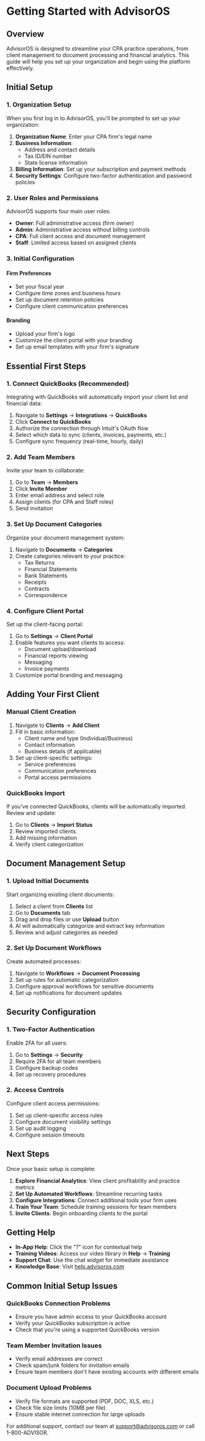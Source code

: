 # Getting Started with AdvisorOS

## Overview

AdvisorOS is designed to streamline your CPA practice operations, from client management to document processing and financial analytics. This guide will help you set up your organization and begin using the platform effectively.

## Initial Setup

### 1. Organization Setup

When you first log in to AdvisorOS, you'll be prompted to set up your organization:

1. **Organization Name**: Enter your CPA firm's legal name
2. **Business Information**:
   - Address and contact details
   - Tax ID/EIN number
   - State license information
3. **Billing Information**: Set up your subscription and payment methods
4. **Security Settings**: Configure two-factor authentication and password policies

### 2. User Roles and Permissions

AdvisorOS supports four main user roles:

- **Owner**: Full administrative access (firm owner)
- **Admin**: Administrative access without billing controls
- **CPA**: Full client access and document management
- **Staff**: Limited access based on assigned clients

### 3. Initial Configuration

#### Firm Preferences
- Set your fiscal year
- Configure time zones and business hours
- Set up document retention policies
- Configure client communication preferences

#### Branding
- Upload your firm's logo
- Customize the client portal with your branding
- Set up email templates with your firm's signature

## Essential First Steps

### 1. Connect QuickBooks (Recommended)

Integrating with QuickBooks will automatically import your client list and financial data:

1. Navigate to **Settings** → **Integrations** → **QuickBooks**
2. Click **Connect to QuickBooks**
3. Authorize the connection through Intuit's OAuth flow
4. Select which data to sync (clients, invoices, payments, etc.)
5. Configure sync frequency (real-time, hourly, daily)

### 2. Add Team Members

Invite your team to collaborate:

1. Go to **Team** → **Members**
2. Click **Invite Member**
3. Enter email address and select role
4. Assign clients (for CPA and Staff roles)
5. Send invitation

### 3. Set Up Document Categories

Organize your document management system:

1. Navigate to **Documents** → **Categories**
2. Create categories relevant to your practice:
   - Tax Returns
   - Financial Statements
   - Bank Statements
   - Receipts
   - Contracts
   - Correspondence

### 4. Configure Client Portal

Set up the client-facing portal:

1. Go to **Settings** → **Client Portal**
2. Enable features you want clients to access:
   - Document upload/download
   - Financial reports viewing
   - Messaging
   - Invoice payments
3. Customize portal branding and messaging

## Adding Your First Client

### Manual Client Creation

1. Navigate to **Clients** → **Add Client**
2. Fill in basic information:
   - Client name and type (Individual/Business)
   - Contact information
   - Business details (if applicable)
3. Set up client-specific settings:
   - Service preferences
   - Communication preferences
   - Portal access permissions

### QuickBooks Import

If you've connected QuickBooks, clients will be automatically imported. Review and update:

1. Go to **Clients** → **Import Status**
2. Review imported clients
3. Add missing information
4. Verify client categorization

## Document Management Setup

### 1. Upload Initial Documents

Start organizing existing client documents:

1. Select a client from **Clients** list
2. Go to **Documents** tab
3. Drag and drop files or use **Upload** button
4. AI will automatically categorize and extract key information
5. Review and adjust categories as needed

### 2. Set Up Document Workflows

Create automated processes:

1. Navigate to **Workflows** → **Document Processing**
2. Set up rules for automatic categorization
3. Configure approval workflows for sensitive documents
4. Set up notifications for document updates

## Security Configuration

### 1. Two-Factor Authentication

Enable 2FA for all users:

1. Go to **Settings** → **Security**
2. Require 2FA for all team members
3. Configure backup codes
4. Set up recovery procedures

### 2. Access Controls

Configure client access permissions:

1. Set up client-specific access rules
2. Configure document visibility settings
3. Set up audit logging
4. Configure session timeouts

## Next Steps

Once your basic setup is complete:

1. **Explore Financial Analytics**: View client profitability and practice metrics
2. **Set Up Automated Workflows**: Streamline recurring tasks
3. **Configure Integrations**: Connect additional tools your firm uses
4. **Train Your Team**: Schedule training sessions for team members
5. **Invite Clients**: Begin onboarding clients to the portal

## Getting Help

- **In-App Help**: Click the "?" icon for contextual help
- **Training Videos**: Access our video library in **Help** → **Training**
- **Support Chat**: Use the chat widget for immediate assistance
- **Knowledge Base**: Visit [help.advisoros.com](https://help.advisoros.com)

## Common Initial Setup Issues

### QuickBooks Connection Problems
- Ensure you have admin access to your QuickBooks account
- Verify your QuickBooks subscription is active
- Check that you're using a supported QuickBooks version

### Team Member Invitation Issues
- Verify email addresses are correct
- Check spam/junk folders for invitation emails
- Ensure team members don't have existing accounts with different emails

### Document Upload Problems
- Verify file formats are supported (PDF, DOC, XLS, etc.)
- Check file size limits (10MB per file)
- Ensure stable internet connection for large uploads

For additional support, contact our team at support@advisoros.com or call 1-800-ADVISOR.